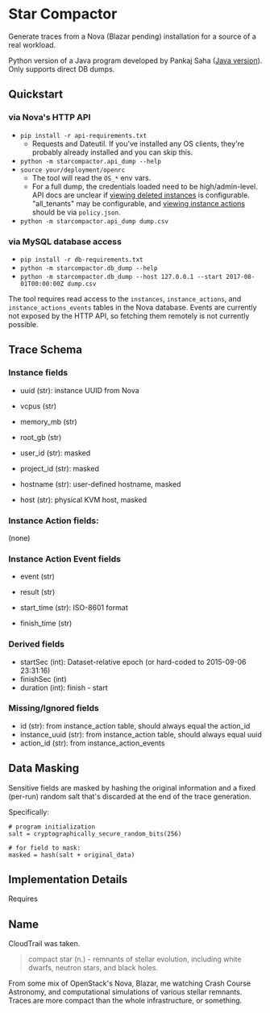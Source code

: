 # Star Compactor

Generate traces from a Nova (Blazar pending) installation for a source of a real workload.

Python version of a Java program developed by Pankaj Saha ([Java version](https://bitbucket.org/psaha4/chameleon/src/cddb6aaa6ac4a348786b1408a63d28290b6a317a/openStack/src/main/java/extractor/Trace.java?at=master&fileviewer=file-view-default)). Only supports direct DB dumps.

## Quickstart

### via Nova's HTTP API

* `pip install -r api-requirements.txt`
  * Requests and Dateutil. If you've installed any OS clients, they're probably
    already installed and you can skip this.
* `python -m starcompactor.api_dump --help`
* `source your/deployment/openrc`
  * The tool will read the `OS_*` env vars.
  * For a full dump, the credentials loaded need to be high/admin-level. API
    docs are unclear if [viewing deleted instances][api-instance-details]
    is configurable. "all_tenants" may be configurable, and [viewing instance
    actions][api-actions] should be via `policy.json`.
* `python -m starcompactor.api_dump dump.csv`


### via MySQL database access

* `pip install -r db-requirements.txt`
* `python -m starcompactor.db_dump --help`
* `python -m starcompactor.db_dump --host 127.0.0.1 --start 2017-08-01T00:00:00Z dump.csv`

The tool requires read access to the `instances`, `instance_actions`, and `instance_actions_events` tables in the Nova database. Events are currently not exposed by the HTTP API, so fetching them remotely is not currently possible.


## Trace Schema

### Instance fields
* uuid (str): instance UUID from Nova

* vcpus (str)
* memory_mb (str)
* root_gb (str)

* user_id (str): masked
* project_id (str): masked
* hostname (str): user-defined hostname, masked
* host (str): physical KVM host, masked

### Instance Action fields:
(none)

### Instance Action Event fields
* event (str)
* result (str)

* start_time (str): ISO-8601 format
* finish_time (str)

### Derived fields
* startSec (int): Dataset-relative epoch (or hard-coded to 2015-09-06 23:31:16)
* finishSec (int)
* duration (int): finish - start

### Missing/Ignored fields
* id (str): from instance_action table, should always equal the action_id
* instance_uuid (str): from instance_action table, should always equal uuid
* action_id (str): from instance_action_events

## Data Masking

Sensitive fields are masked by hashing the original information and a fixed (per-run) random salt that's discarded at the end of the trace generation.

Specifically:

```
# program initialization
salt = cryptographically_secure_random_bits(256)

# for field to mask:
masked = hash(salt + original_data)
```

## Implementation Details

Requires

## Name

CloudTrail was taken.

> compact star (n.) - remnants of stellar evolution, including white dwarfs, neutron stars, and black holes.

From some mix of OpenStack's Nova, Blazar, me watching Crash Course Astronomy, and computational simulations of various stellar remnants. Traces are more compact than the whole infrastructure, or something.

[api-actions]: https://developer.openstack.org/api-ref/compute/#list-actions-for-server
[api-instance-details]: https://developer.openstack.org/api-ref/compute/#list-servers-detailed
